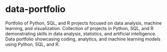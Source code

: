 # data-portfolio
Portfolio of Python, SQL, and R projects focused on data analysis, machine learning, and visualization. Collection of projects in Python, SQL, and R demonstrating skills in data analysis, statistics, and artificial intelligence. Data portfolio showcasing coding, analytics, and machine learning models using Python, SQL, and R.
